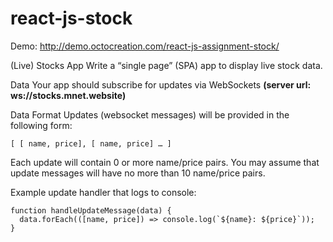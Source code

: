 # react-js-stock

Demo: http://demo.octocreation.com/react-js-assignment-stock/

(Live) Stocks App
Write a “single page” (SPA) app to display live stock data.

Data
Your app should subscribe for updates via WebSockets **(server url: ws://stocks.mnet.website)**

Data Format
Updates (websocket messages) will be provided in the following form:
```
[ [ name, price], [ name, price] … ]
```
Each update will contain 0 or more name/price pairs. You may assume that update messages will have no more than 10 name/price pairs.

Example update handler that logs to console:
```
function handleUpdateMessage(data) {
  data.forEach(([name, price]) => console.log(`${name}: ${price}`));
}
```
